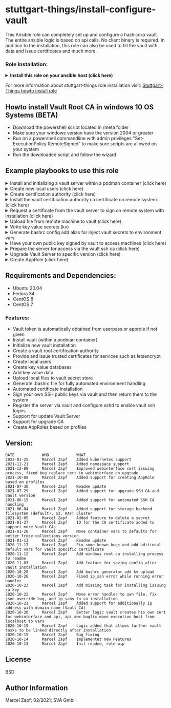 stuttgart-things/install-configure-vault
=========================================

This Ansible role can completely set up and configure a hashicorp vault. The entire ansible logic is based on api calls. No client binary is required.
In addition to the installation, this role can also be used to fill the vault with data and issue certificates and much more.

### Role installation:
<details><summary><b>Install this role on your ansible host (click here)</b></summary>

```
cat <<EOF > /tmp/requirements.yaml
roles:
- src: git@codehub.sva.de:Lab/stuttgart-things/supporting-roles/install-configure-vault.git
  scm: git
- src: git@codehub.sva.de:Lab/stuttgart-things/supporting-roles/install-requirements.git
  scm: git
- src: git@codehub.sva.de:Lab/stuttgart-things/supporting-roles/deploy-podman-container.git
  scm: git
- src: git@codehub.sva.de:Lab/stuttgart-things/supporting-roles/generate-selfsigned-certs.git
  scm: git
- src: git@codehub.sva.de:Lab/stuttgart-things/supporting-roles/install-configure-podman.git
  scm: git
- src: git@codehub.sva.de:Lab/stuttgart-things/kubernetes/deploy-helm-chart.git
  scm: git

collections:
- name: containers.podman
  version: 1.9.1
- name: community.general
  version: 4.3.0
- name: community.crypto
  version: 1.9.9
- name: ansible.posix
  version: 1.3.0
- name: community.kubernetes
  version: 2.0.1

EOF
ansible-galaxy install -r /tmp/requirements.yaml --force && ansible-galaxy collection install -r /tmp/requirements.yaml -f
```
</details>

For more information about stuttgart-things role installation visit: [Stuttgart-Things howto install role](https://codehub.sva.de/Lab/stuttgart-things/meta/documentation/doc-as-code/-/blob/master/howtos/howto-install-role.md)

## Howto install Vault Root CA in windows 10 OS Systems (BETA)

- Download the powershell script located in /meta folder
- Make sure your windows version have the version 2004 or greater
- Run on a powershell commandline with admin privileges "Set-ExecutionPolicy RemoteSigned" to make sure scripts are allowed on your system
- Run the downloaded script and follow the wizard

## Example playbooks to use this role

<details><summary>Install and initializing a vault server within a podman container (click here)</summary>

### Ansible command:
```
ansible-playbook -i inventory.ini playbook.yml
```

### Playbook: playbook.yml
```
---
- hosts: "vault"
  gather_facts: true
  become: true
  vars:
    # default configuration
    vault_url: https://example.com:8200

    # Install vault server
    install_vault_podman: true
    install_vault_init_secret_shares: 1
    install_vault_init_secret_threshold: 1

    # Output install config
    vault_install_save_conf_path: /tmp/vault_config.txt #optional comment out if not needed

  roles:
    - install-configure-vault
```

### Playbook: inventory.ini
```
[vault]
example.com
```
</details>

<details><summary>Create new local users (click here)</summary>

### Ansible command:
```
ansible-playbook -i inventory.ini playbook.yml
```

### Playbook: playbook.yml
```
---
- hosts: "localhost"
  gather_facts: true
  become: true
  vars:
    # default configuration
    vault_url: https://example.com:8200
    #vault_username: username
    #vault_password: password
    vault_token: <root_token> # or uncomment vault user+pw and use a admin user account

    # Create new local userpass user
    vault_create_user: true
    vault_crate_user_data:
      - name: bob
        password: secret
        policies: admins
      - name: alice
        password: supersecret
        policies: admins

  roles:
    - install-configure-vault
```

</details>

<details><summary>Create certification authority (click here)</summary>

### Ansible command:
```
ansible-playbook playbook.yml
```

### Playbook: playbook.yml
```
---
- hosts: "localhost"
  gather_facts: true
  become: true
  vars:
    # default configuration
    vault_url: https://example.com:8200
    #vault_username: username
    #vault_password: password
    vault_token: <root_token> # or uncomment vault user+pw and use a admin user account

    # CA root certificate default configuration
    vault_create_ca: true
    vault_ca_cert_common_name: mydomain.com # Best pratice the name of the domain managed by vault CA
    vault_ca_cert_key_bits: 4096
    vault_ca_cert_organization: company
    vault_ca_cert_ou: my-ou

    # CA root role
    vault_ca_cert_role_name: mydomain.com
    vault_ca_role_allow_subdomains: true
    vault_ca_role_allowed_domains: mydomain.com

  roles:
    - install-configure-vault
```

</details>

<details><summary>Install the vault certification authority ca certificate on remote system (click here)</summary>

### Ansible command:
```
ansible-playbook -i inventory.ini playbook.yml
```

### Playbook: playbook.yml
```
---
- hosts: "all"
  gather_facts: true
  become: true
  vars:
    # default configuration
    vault_url: https://example.com:8200

    # Install ca on system
    vault_install_ca_cert: true

  roles:
    - install-configure-vault
```

### Playbook: inventory.ini
```
all:
  children:
    ungrouped: {}
    vault:
      hosts:
        example.com: {}
```
</details>

<details><summary>Request a certificate from the vault server to sign on remote system with installation (click here) </summary>

### Ansible command:
```
ansible-playbook playbook.yml
```

### Playbook: playbook.yml
```
---
- hosts: "all"
  gather_facts: true
  become: false
  vars:
    # default configuration
    vault_url: https://example.com:8200
    #vault_username: username
    #vault_password: password
    vault_token: <root_token> # or uncomment vault user+pw and use a admin user account

    # CA root role
    vault_ca_cert_role_name: example.com

    # Generate cert
    vault_gen_cert: true
    vault_gen_cert_fqdn: hostname.example.com
    #vault_gen_cert_ip_sans: 192.168.1.1 #Only set if access via the ip should be permitted or if there is an alternative
    vault_gen_cert_install: true # true for installing cert directly to the path 
    vault_gen_cert_install_pub_path: /tmp/public_key.pem
    vault_gen_cert_install_priv_path: /tmp/private_key.pem
    vault_gen_cert_install_ca_path: /tmp/ca_key.crt

  roles:
    - install-configure-vault
```

### Playbook: inventory.ini
```
all:
  children:
    ungrouped: {}
    vault:
      hosts:
        example.com: {}
```
</details>

<details><summary>Upload file from remote machine to vault (click here)</summary>

### Ansible command:
```
ansible-playbook -i inventory.ini playbook.yml
```

### Playbook: playbook.yml
```
---
- hosts: "all"
  gather_facts: true
  become: false
  vars:
    # default configuration
    vault_url: https://example.com:8200
    #vault_username: username
    #vault_password: password
    vault_token: <root_token> # or uncomment vault user+pw and use a admin user account

    vault_kv_write: true
    vault_kv_write_file_data:
      - secret_name: test
        secret_engine: labul
        path: /tmp/test.txt
        filename: test # The key on vault server, needed for extracting 

  roles:
    - install-configure-vault
```

### Playbook: inventory.ini
```
all:
  children:
    ungrouped: {}
    vault:
      hosts:
        example.com: {}
```
</details>

<details><summary>Write key value secrets (kv)</summary>

### Ansible command:
```
ansible-playbook -i inventory.ini playbook.yml
```

### Playbook: playbook.yml
```
---
- hosts: "all"
  gather_facts: true
  become: false
  vars:
    # default configuration
    vault_url: https://example.com:8200
    #vault_username: username
    #vault_password: password
    vault_token: <root_token> # or uncomment vault user+pw and use a admin user account

    # Write data to KV database
    vault_kv_write: true
    vault_kv_write_data:
      - secret_name: awx_server
        secret_engine: labul
        kv:
          ip: 1.2.3.4
          username: user
          password: secret
      - secret_name: vcenter
        secret_engine: labda
        kv:
          ip: 1.2.3.4
          username: user
          password: secret

  roles:
    - install-configure-vault
```
</details>

<details><summary>Generate bashrc config add alias for inject vault secrets to environment vars</summary>

### Ansible command:
```
ansible-playbook -i inventory.ini playbook.yml
```

### Playbook: playbook.yml
```
---
- hosts: "all"
  gather_facts: true
  become: false
  vars:
    # default configuration
    vault_url: https://example.com:8200
    #vault_username: username
    #vault_password: password
    vault_token: <root_token> # or uncomment vault user+pw and use a admin user account

    # Generate bashrc
    vault_bashrc: true
    vault_bashrc_mod:
    labul_vault:              # <- alias command
      labul:                  # <- secret engine
        - awx                 # <- secret name
        - vcenter             # <- another secret name
      ocp4:                   # <- secret engine
        - pull_secret         # <- secret name
    labda_vault:              # <- alias command
      labda:                  # <- secret engine
        - awx                 # <- secret name
        - vcenter             # <- another secret name
      ocp4:                   # <- secret engine
        - pull_secret         # <- secret name

  roles:
    - install-configure-vault
```
</details>

<details><summary>Have your own public key signed by vault to access machines (click here)</summary>

### Ansible command:
```
ansible-playbook playbook.yml
```

### Playbook: playbook.yml
```
---
- name: Manage client
  gather_facts: true
  hosts: localhost
  become: false

  vars:
    vault_url: "{{ lookup('env','VAULT_ADDR') }}"
    vault_secret_id: "{{ lookup('env','VAULT_SECRET_ID') }}"
    vault_role_id: "{{ lookup('env','VAULT_ROLE_ID') }}"
    vault_namespace: "{{ lookup('env','VAULT_NAMESPACE') }}"
    vault_ssh_sign_public_key: true

  roles:
    - vault-ssh-manager

```
</details>

<details><summary>Prepare the server for access via the vault ssh ca (click here)</summary>

### Ansible command:
```
ansible-playbook -i inventory playbook.yml
```

### Playbook: playbook.yml
```
---
- name: Manage server
  gather_facts: true
  hosts: yourhost
  become: true

  vars:
    vault_url: "{{ lookup('env','VAULT_ADDR') }}"
    vault_secret_id: "{{ lookup('env','VAULT_SECRET_ID') }}"
    vault_role_id: "{{ lookup('env','VAULT_ROLE_ID') }}"
    vault_namespace: "{{ lookup('env','VAULT_NAMESPACE') }}"
    vault_ssh_conf_server: true

  roles:
    - vault-ssh-manager

```

### Playbook: inventory.yaml
```
all:
  children:
    ungrouped: {}
    vault:
      hosts:
        example.com: {}
```
</details>

<details><summary>Upgrade Vault Server to specific version (click here)</summary>

### Ansible command:
```
ansible-playbook -i inventory playbook.yml
```

### Playbook: playbook.yml
```
---
- name: Manage server
  gather_facts: true
  hosts: vault
  become: true

  vars:
    # default configuration
    vault_url: https://vault.example.com:8200
    vault_token: <secret> # or uncomment vault user+pw and use a admin user account

    vault_version: 1.8.0 #hub.docker.com/_/vault?

    #add_registry_mirrors: true
    #registry_mirrors:
    #  - http://rancher-things-dev-w.tiab.labda.sva.de:30869

  roles:
    - install-configure-vault

```

### Playbook: inventory.yaml
```
all:
  children:
    ungrouped: {}
    vault:
      hosts:
        example.com: {}
```
</details>

<details><summary>Create AppRole (click here)</summary>

### Ansible command:
```
ansible-playbook -i inventory playbook.yml
```

### Playbook: playbook.yml
```
---
- name: Manage server
  gather_facts: true
  hosts: vault
  become: true

  vars:
    # default configuration
    vault_url: https://vault.example.com:8200
    vault_token: <secret> # or uncomment vault user+pw and use a admin user account

    create_approle: true

    vault_approle:
      - name: argo-ci
        approle_endpoint_name: approle
        approle_secret_id_ttl: 8760h
        approle_token_num_uses: 2000
        approle_token_ttl: 20m
        approle_token_max_ttl: 30m
        approle_secret_id_num_uses: 2000
        approle_token_policies: admin
      - name: sthings
        approle_endpoint_name: approle
        approle_secret_id_ttl: 8760h
        approle_token_num_uses: 2000
        approle_token_ttl: 20m
        approle_token_max_ttl: 30m
        approle_secret_id_num_uses: 2000
        approle_token_policies: admin

  roles:
    - install-configure-vault

```

### Playbook: inventory.yaml
```
all:
  children:
    ungrouped: {}
    vault:
      hosts:
        example.com: {}
```
</details>

## Requirements and Dependencies:
- Ubuntu 20.04
- Fedora 34
- CentOS 8
- CentOS 7

### Features:
- Vault token is automatically obtained from userpass or approle if not given
- Install vault (within a podman container)
- Initialize new vault installation
- Create a vault root certification authority
- Provide and issue trusted certificates for services such as letsencrypt
- Create local users
- Create key value databases
- Add key value data
- Upload local files to vault secret store
- Generate .bashrc file for fully automated environment handling
- Automated certificate installation
- Sign your own SSH public keys via vault and then return them to the system
- Register the server via vault and configure sshd to enable vault ssh logins
- Support for update Vault Server
- Support for upgrade CA 
- Create AppRoles based on profiles

## Version:
```
DATE            WHO            WHAT
2022-01-25      Marcel Zapf    Added kubernetes support
2021-12-21      Marcel Zapf    Added namespace support
2021-12-08      Marcel Zapf    Improved webinterface cert issuing process, fixed bug replace cert in webinterface on upgrade
2021-10-08      Marcel Zapf    Added support for creating AppRole based on profiles
2021-07-30      Marcel Zapf    Readme update
2021-07-29      Marcel Zapf    Added support for upgrade SSH CA and Vault version
2021-06-15      Marcel Zapf    Added support for automated SSH CA handling
2021-06-04      Marcel Zapf    Added support for storage backend filesystem (default), S3, RAFT Cluster
2021-02-05      Marcel Zapf    Added feature to delete a secret
2021-01-27      Marcel Zapf    ID for the CA certificate added to support more Vault CAs
2021-01-20      Marcel Zapf    Move container vars to defaults for better freze collections version
2021-01-13      Marcel Zapf    Readme update
2020-11-17      Marcel Zapf    Fix some known bugs and add aditional default vars for vault specific certificate
2020-11-12      Marcel Zapf    Add windows root ca installing process to readme
2020-11-03      Marcel Zapf    Add feature for saving config after vault installation
2020-10-28      Marcel Zapf    Add bashrc generator add kv upload
2020-10-26      Marcel Zapf    Fixed ip_san error while running error handler
2020-10-23      Marcel Zapf    Add missing task for installing issuing ca key
2020-10-22      Marcel Zapf    Move error handler to own file, fix json override bug, add ip_sans to ca installation
2020-10-21      Marcel Zapf    Added support for additionally ip address with domain name (Vault CA)
2020-10-20      Marcel Zapf    Better logic vault creates his own cert for webinterface and api, api awx bugfix move execution host from localhost to vars
2020-10-19      Marcel Zapf    Logic added that allows further vault tasks to be linked directly after installation
2020-10-15      Marcel Zapf    Bug fixing
2020-10-14      Marcel Zapf    Implementet new Features
2020-10-13      Marcel Zapf    Init readme, role wip
```

License
-------

BSD

Author Information
------------------

Marcel Zapf; 02/2021; SVA GmbH
